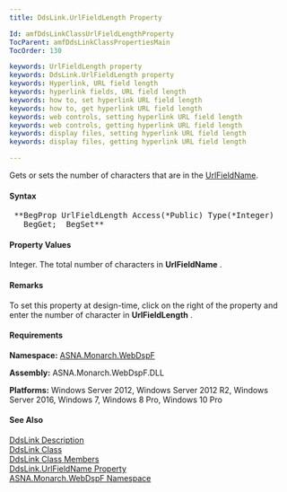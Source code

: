 ```yaml
---
title: DdsLink.UrlFieldLength Property

Id: amfDdsLinkClassUrlFieldLengthProperty
TocParent: amfDdsLinkClassPropertiesMain
TocOrder: 130

keywords: UrlFieldLength property
keywords: DdsLink.UrlFieldLength property
keywords: Hyperlink, URL field length
keywords: hyperlink fields, URL field length
keywords: how to, set hyperlink URL field length
keywords: how to, get hyperlink URL field length
keywords: web controls, setting hyperlink URL field length
keywords: web controls, getting hyperlink URL field length
keywords: display files, setting hyperlink URL field length
keywords: display files, getting hyperlink URL field length

---
```


Gets or sets the number of characters that are in the [ UrlFieldName](amfDdsLinkClassUrlFieldNameProperty.html).

#### Syntax
<pre class="prettyprint"> **BegProp UrlFieldLength Access(*Public) Type(*Integer)
   BegGet;  BegSet** </pre>

#### Property Values
Integer. The total number of characters in **UrlFieldName** .

#### Remarks
To set this property at design-time, click on the right of the property and enter the number of character in **UrlFieldLength** .

#### Requirements
**Namespace:** [ASNA.Monarch.WebDspF](amfWebDspFNamespace.html)

**Assembly:** ASNA.Monarch.WebDspF.DLL

**Platforms:** Windows Server 2012, Windows Server 2012 R2, Windows Server 2016, Windows 7, Windows 8 Pro, Windows 10 Pro

#### See Also
[DdsLink Description](amfUnderstandingLinks.html)<br /> [DdsLink Class](amfDdsLinkClass.html) <br clear="none" /> [DdsLink Class Members](amfDdsLinkClassMembers.html) <br clear="none" /> [ DdsLink.UrlFieldName Property](amfDdsLinkClassUrlFieldNameProperty.html) <br clear="none" /> [ ASNA.Monarch.WebDspF Namespace](amfWebDspFNamespace.html) 
